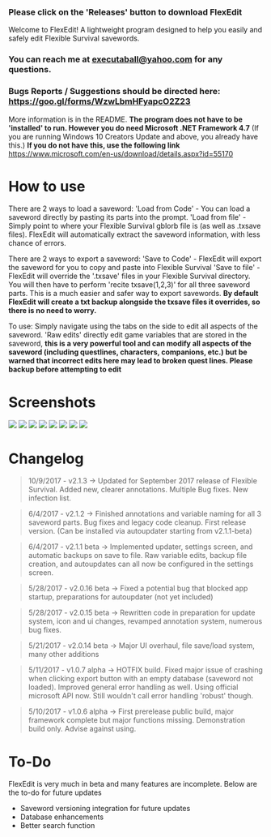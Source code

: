 ### Please click on the 'Releases' button to download FlexEdit

Welcome to FlexEdit! A lightweight program designed to help you easily and safely edit Flexible Survival savewords.

### You can reach me at executaball@yahoo.com for any questions. 
### Bugs Reports / Suggestions should be directed here: https://goo.gl/forms/WzwLbmHFyapcO2Z23

More information is in the README. **The program does not have to be 'installed' to run. However you do need Microsoft .NET Framework 4.7** (If you are running Windows 10 Creators Update and above, you already have this.) **If you do not have this, use the following link** https://www.microsoft.com/en-us/download/details.aspx?id=55170

# [](#How_to_use)How to use
There are 2 ways to load a saveword:
'Load from Code' - You can load a saveword directly by pasting its parts into the prompt.
'Load from file' - Simply point to where your Flexible Survival gblorb file is (as well as .txsave files). FlexEdit will automatically extract the saveword information, with less chance of errors. 

There are 2 ways to export a saveword:
'Save to Code' - FlexEdit will export the saveword for you to copy and paste into Flexible Survival
'Save to file' - FlexEdit will override the '.txsave' files in your Flexible Survival directory. You will then have to perform 'recite txsave(1,2,3)' for all three saveword parts. This is a much easier and safer way to export savewords. **By default FlexEdit will create a txt backup alongside the txsave files it overrides, so there is no need to worry.**

To use:
Simply navigate using the tabs on the side to edit all aspects of the saveword. 'Raw edits' directly edit game variables that are stored in the saveword, **this is a very powerful tool and can modify all aspects of the saveword (including questlines, characters, companions, etc.) but be warned that incorrect edits here may lead to broken quest lines. Please backup before attempting to edit**

# [](#Screenshots)Screenshots

![](http://i.imgur.com/QBhoP4K.jpg)
![](http://i.imgur.com/pqeHWjy.jpg)
![](http://i.imgur.com/7kcEsih.jpg)
![](http://i.imgur.com/7N0Lvde.jpg)
![](http://i.imgur.com/0TVcxbm.jpg)
![](http://i.imgur.com/Vkfkbib.jpg)
![](http://i.imgur.com/AfjqT99.jpg)
![](http://i.imgur.com/uMRaY3W.jpg)

# [](#Changelog)Changelog
>10/9/2017 - v2.1.3 -> Updated for September 2017 release of Flexible Survival. Added new, clearer annotations. Multiple Bug fixes. New infection list.

>6/4/2017 - v2.1.2 -> Finished annotations and variable naming for all 3 saveword parts. Bug fixes and legacy code cleanup. First release version. (Can be installed via autoupdater starting from v2.1.1-beta)

>6/4/2017 - v2.1.1 beta -> Implemented updater, settings screen, and automatic backups on save to file. Raw variable edits, backup file creation, and autoupdates can all now be configured in the settings screen.

>5/28/2017 - v2.0.16 beta -> Fixed a potential bug that blocked app startup, preparations for autoupdater (not yet included)

>5/28/2017 - v2.0.15 beta -> Rewritten code in preparation for update system, icon and ui changes, revamped annotation system, numerous bug fixes.

>5/21/2017 - v2.0.14 beta -> Major UI overhaul, file save/load system, many other additions

>5/11/2017 - v1.0.7 alpha -> HOTFIX build. Fixed major issue of crashing when clicking export button with an empty database (saveword not loaded). Improved general error handling as well. Using official microsoft API now. Still wouldn't call error handling 'robust' though.

>5/10/2017 - v1.0.6 alpha -> First prerelease public build, major framework complete but major functions missing. Demonstration build only. Advise against using. 


# [](#To-Do)To-Do
FlexEdit is very much in beta and many features are incomplete. Below are the to-do for future updates
* Saveword versioning integration for future updates
* Database enhancements
* Better search function
